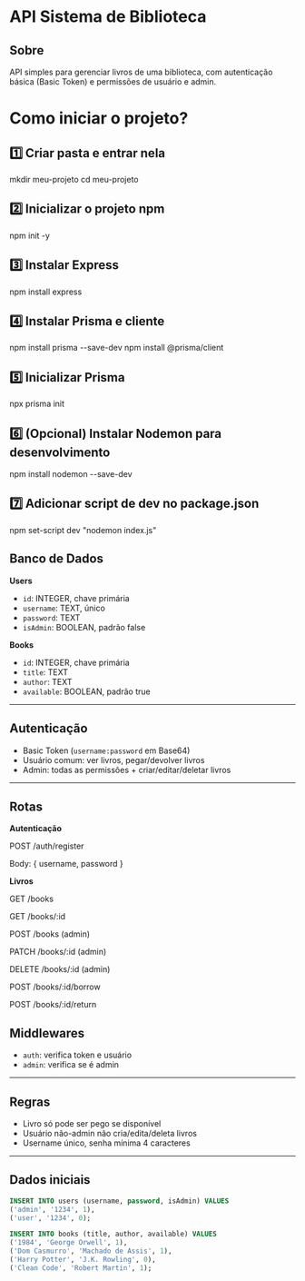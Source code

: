 # API Sistema de Biblioteca

## Sobre
API simples para gerenciar livros de uma biblioteca, com autenticação básica (Basic Token) e permissões de usuário e admin.

# Como iniciar o projeto?

## 1️⃣ Criar pasta e entrar nela
mkdir meu-projeto
cd meu-projeto

## 2️⃣ Inicializar o projeto npm
npm init -y

## 3️⃣ Instalar Express
npm install express

## 4️⃣ Instalar Prisma e cliente
npm install prisma --save-dev
npm install @prisma/client

## 5️⃣ Inicializar Prisma
npx prisma init

## 6️⃣ (Opcional) Instalar Nodemon para desenvolvimento
npm install nodemon --save-dev

## 7️⃣ Adicionar script de dev no package.json
npm set-script dev "nodemon index.js"



## Banco de Dados

**Users**
- `id`: INTEGER, chave primária  
- `username`: TEXT, único  
- `password`: TEXT  
- `isAdmin`: BOOLEAN, padrão false  

**Books**
- `id`: INTEGER, chave primária  
- `title`: TEXT  
- `author`: TEXT  
- `available`: BOOLEAN, padrão true  

---

## Autenticação
- Basic Token (`username:password` em Base64)  
- Usuário comum: ver livros, pegar/devolver livros  
- Admin: todas as permissões + criar/editar/deletar livros  

---

## Rotas

**Autenticação**

POST /auth/register

Body: { username, password }

**Livros**

GET /books

GET /books/:id

POST /books (admin)

PATCH /books/:id (admin)

DELETE /books/:id (admin)

POST /books/:id/borrow

POST /books/:id/return



## Middlewares
- `auth`: verifica token e usuário  
- `admin`: verifica se é admin  

---

## Regras
- Livro só pode ser pego se disponível  
- Usuário não-admin não cria/edita/deleta livros  
- Username único, senha mínima 4 caracteres  

---

## Dados iniciais
```sql
INSERT INTO users (username, password, isAdmin) VALUES 
('admin', '1234', 1),
('user', '1234', 0);

INSERT INTO books (title, author, available) VALUES 
('1984', 'George Orwell', 1),
('Dom Casmurro', 'Machado de Assis', 1),
('Harry Potter', 'J.K. Rowling', 0),
('Clean Code', 'Robert Martin', 1);
